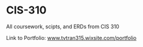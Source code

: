 # CIS-310
All coursework, scipts, and ERDs from CIS 310

Link to Portfolio: www.tvtran315.wixsite.com/portfolio
